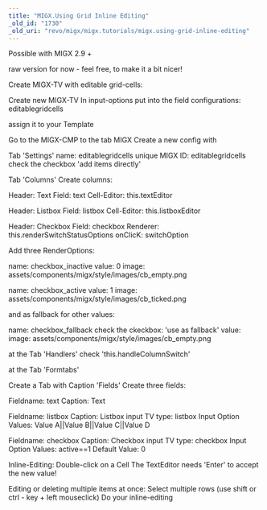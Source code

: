 ```yaml
---
title: "MIGX.Using Grid Inline Editing"
_old_id: "1730"
_old_uri: "revo/migx/migx.tutorials/migx.using-grid-inline-editing"
---
```


Possible with MIGX 2.9 +

raw version for now - feel free, to make it a bit nicer!

Create MIGX-TV with editable grid-cells:

Create new MIGX-TV
In input-options put into the field
configurations: editablegridcells

assign it to your Template

Go to the MIGX-CMP to the tab MIGX
Create a new config with

Tab 'Settings'
name: editablegridcells
unique MIGX ID: editablegridcells
check the checkbox 'add items directly'

Tab 'Columns'
Create columns:

Header: Text
Field: text
Cell-Editor: this.textEditor

Header: Listbox
Field: listbox
Cell-Editor: this.listboxEditor

Header: Checkbox
Field: checkbox
Renderer: this.renderSwitchStatusOptions
onClicK: switchOption

Add three RenderOptions:

name: checkbox\_inactive
value: 0
image: assets/components/migx/style/images/cb\_empty.png

name: checkbox\_active
value: 1
image: assets/components/migx/style/images/cb\_ticked.png

and as fallback for other values:

name: checkbox\_fallback
check the ckeckbox: 'use as fallback'
value:
image: assets/components/migx/style/images/cb\_empty.png

at the Tab 'Handlers' check 'this.handleColumnSwitch'

at the Tab 'Formtabs'

Create a Tab with Caption 'Fields'
Create three fields:

Fieldname: text
Caption: Text

Fieldname: listbox
Caption: Listbox
input TV type: listbox
Input Option Values: Value A||Value B||Value C||Value D

Fieldname: checkbox
Caption: Checkbox
input TV type: checkbox
Input Option Values: active==1
Default Value: 0

Inline-Editing:
Double-click on a Cell
The TextEditor needs 'Enter' to accept the new value!

Editing or deleting multiple items at once:
Select multiple rows (use shift or ctrl - key + left mouseclick)
Do your inline-editing
